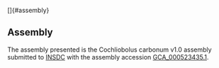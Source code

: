 []{#assembly}

Assembly
--------

The assembly presented is the Cochliobolus carbonum v1.0 assembly
submitted to [INSDC](http://www.insdc.org) with the assembly accession
[GCA\_000523435.1](http://www.ebi.ac.uk/ena/data/view/GCA_000523435.1).

